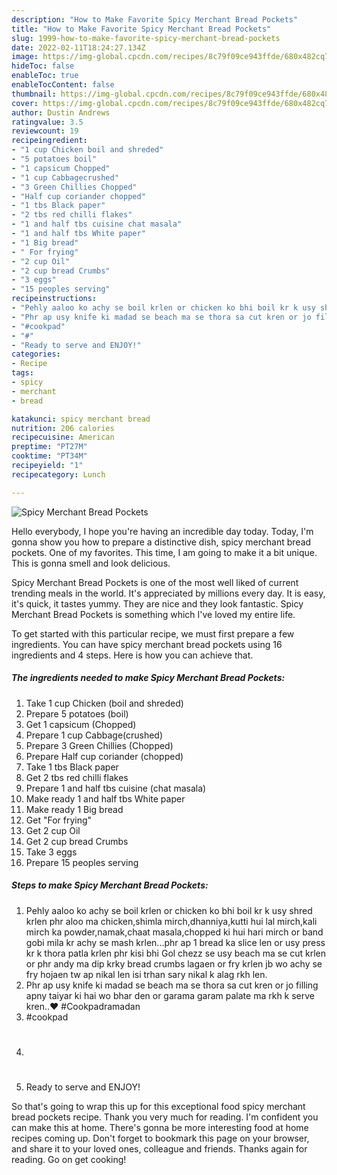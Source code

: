 ```yaml
---
description: "How to Make Favorite Spicy Merchant Bread Pockets"
title: "How to Make Favorite Spicy Merchant Bread Pockets"
slug: 1999-how-to-make-favorite-spicy-merchant-bread-pockets
date: 2022-02-11T18:24:27.134Z
image: https://img-global.cpcdn.com/recipes/8c79f09ce943ffde/680x482cq70/spicy-merchant-bread-pockets-recipe-main-photo.jpg
hideToc: false
enableToc: true
enableTocContent: false
thumbnail: https://img-global.cpcdn.com/recipes/8c79f09ce943ffde/680x482cq70/spicy-merchant-bread-pockets-recipe-main-photo.jpg
cover: https://img-global.cpcdn.com/recipes/8c79f09ce943ffde/680x482cq70/spicy-merchant-bread-pockets-recipe-main-photo.jpg
author: Dustin Andrews
ratingvalue: 3.5
reviewcount: 19
recipeingredient:
- "1 cup Chicken boil and shreded"
- "5 potatoes boil"
- "1 capsicum Chopped"
- "1 cup Cabbagecrushed"
- "3 Green Chillies Chopped"
- "Half cup coriander chopped"
- "1 tbs Black paper"
- "2 tbs red chilli flakes"
- "1 and half tbs cuisine chat masala"
- "1 and half tbs White paper"
- "1 Big bread"
- " For frying"
- "2 cup Oil"
- "2 cup bread Crumbs"
- "3 eggs"
- "15 peoples serving"
recipeinstructions:
- "Pehly aaloo ko achy se boil krlen or chicken ko bhi boil kr k usy shred krlen phr aloo ma chicken,shimla mirch,dhanniya,kutti hui lal mirch,kali mirch ka powder,namak,chaat masala,chopped ki hui hari mirch or band gobi mila kr achy se mash krlen...phr ap 1 bread ka slice len or usy press kr k thora patla krlen phr kisi bhi Gol chezz se usy beach ma se cut krlen or phr andy ma dip krky bread crumbs lagaen or fry krlen jb wo achy se fry hojaen tw ap nikal len isi trhan sary nikal k alag rkh len."
- "Phr ap usy knife ki madad se beach ma se thora sa cut kren or jo filling apny taiyar ki hai wo bhar den or garama garam palate ma rkh k serve kren..❤ #Cookpadramadan"
- "#cookpad"
- "#"
- "Ready to serve and ENJOY!"
categories:
- Recipe
tags:
- spicy
- merchant
- bread

katakunci: spicy merchant bread 
nutrition: 206 calories
recipecuisine: American
preptime: "PT27M"
cooktime: "PT34M"
recipeyield: "1"
recipecategory: Lunch

---
```



![Spicy Merchant Bread Pockets](https://img-global.cpcdn.com/recipes/8c79f09ce943ffde/680x482cq70/spicy-merchant-bread-pockets-recipe-main-photo.jpg)

Hello everybody, I hope you're having an incredible day today. Today, I'm gonna show you how to prepare a distinctive dish, spicy merchant bread pockets. One of my favorites. This time, I am going to make it a bit unique. This is gonna smell and look delicious.

Spicy Merchant Bread Pockets is one of the most well liked of current trending meals in the world. It's appreciated by millions every day. It is easy, it's quick, it tastes yummy. They are nice and they look fantastic. Spicy Merchant Bread Pockets is something which I've loved my entire life.




To get started with this particular recipe, we must first prepare a few ingredients. You can have spicy merchant bread pockets using 16 ingredients and 4 steps. Here is how you can achieve that.

<!--inarticleads1-->

##### The ingredients needed to make Spicy Merchant Bread Pockets:

1. Take 1 cup Chicken (boil and shreded)
1. Prepare 5 potatoes (boil)
1. Get 1 capsicum (Chopped)
1. Prepare 1 cup Cabbage(crushed)
1. Prepare 3 Green Chillies (Chopped)
1. Prepare Half cup coriander (chopped)
1. Take 1 tbs Black paper
1. Get 2 tbs red chilli flakes
1. Prepare 1 and half tbs cuisine (chat masala)
1. Make ready 1 and half tbs White paper
1. Make ready 1 Big bread
1. Get  &#34;For frying&#34;
1. Get 2 cup Oil
1. Get 2 cup bread Crumbs
1. Take 3 eggs
1. Prepare 15 peoples serving




<!--inarticleads2-->

##### Steps to make Spicy Merchant Bread Pockets:

1. Pehly aaloo ko achy se boil krlen or chicken ko bhi boil kr k usy shred krlen phr aloo ma chicken,shimla mirch,dhanniya,kutti hui lal mirch,kali mirch ka powder,namak,chaat masala,chopped ki hui hari mirch or band gobi mila kr achy se mash krlen...phr ap 1 bread ka slice len or usy press kr k thora patla krlen phr kisi bhi Gol chezz se usy beach ma se cut krlen or phr andy ma dip krky bread crumbs lagaen or fry krlen jb wo achy se fry hojaen tw ap nikal len isi trhan sary nikal k alag rkh len.
1. Phr ap usy knife ki madad se beach ma se thora sa cut kren or jo filling apny taiyar ki hai wo bhar den or garama garam palate ma rkh k serve kren..❤ #Cookpadramadan
1. #cookpad
1. #
1. Ready to serve and ENJOY!



So that's going to wrap this up for this exceptional food spicy merchant bread pockets recipe. Thank you very much for reading. I'm confident you can make this at home. There's gonna be more interesting food at home recipes coming up. Don't forget to bookmark this page on your browser, and share it to your loved ones, colleague and friends. Thanks again for reading. Go on get cooking!
